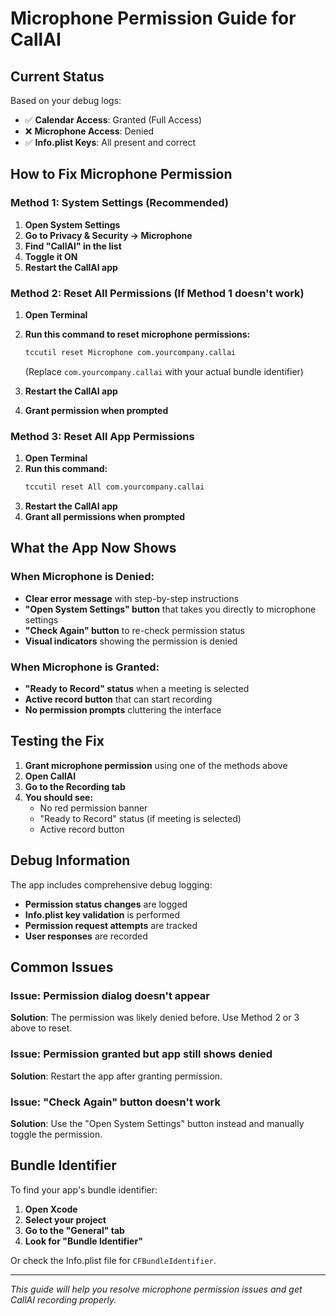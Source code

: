 # Microphone Permission Guide for CallAI

## Current Status
Based on your debug logs:
- ✅ **Calendar Access**: Granted (Full Access)
- ❌ **Microphone Access**: Denied
- ✅ **Info.plist Keys**: All present and correct

## How to Fix Microphone Permission

### Method 1: System Settings (Recommended)
1. **Open System Settings**
2. **Go to Privacy & Security → Microphone**
3. **Find "CallAI" in the list**
4. **Toggle it ON**
5. **Restart the CallAI app**

### Method 2: Reset All Permissions (If Method 1 doesn't work)
1. **Open Terminal**
2. **Run this command to reset microphone permissions:**
   ```bash
   tccutil reset Microphone com.yourcompany.callai
   ```
   (Replace `com.yourcompany.callai` with your actual bundle identifier)

3. **Restart the CallAI app**
4. **Grant permission when prompted**

### Method 3: Reset All App Permissions
1. **Open Terminal**
2. **Run this command:**
   ```bash
   tccutil reset All com.yourcompany.callai
   ```
3. **Restart the CallAI app**
4. **Grant all permissions when prompted**

## What the App Now Shows

### When Microphone is Denied:
- **Clear error message** with step-by-step instructions
- **"Open System Settings" button** that takes you directly to microphone settings
- **"Check Again" button** to re-check permission status
- **Visual indicators** showing the permission is denied

### When Microphone is Granted:
- **"Ready to Record" status** when a meeting is selected
- **Active record button** that can start recording
- **No permission prompts** cluttering the interface

## Testing the Fix

1. **Grant microphone permission** using one of the methods above
2. **Open CallAI**
3. **Go to the Recording tab**
4. **You should see:**
   - No red permission banner
   - "Ready to Record" status (if meeting is selected)
   - Active record button

## Debug Information

The app includes comprehensive debug logging:
- **Permission status changes** are logged
- **Info.plist key validation** is performed
- **Permission request attempts** are tracked
- **User responses** are recorded

## Common Issues

### Issue: Permission dialog doesn't appear
**Solution**: The permission was likely denied before. Use Method 2 or 3 above to reset.

### Issue: Permission granted but app still shows denied
**Solution**: Restart the app after granting permission.

### Issue: "Check Again" button doesn't work
**Solution**: Use the "Open System Settings" button instead and manually toggle the permission.

## Bundle Identifier
To find your app's bundle identifier:
1. **Open Xcode**
2. **Select your project**
3. **Go to the "General" tab**
4. **Look for "Bundle Identifier"**

Or check the Info.plist file for `CFBundleIdentifier`.

---

*This guide will help you resolve microphone permission issues and get CallAI recording properly.*
